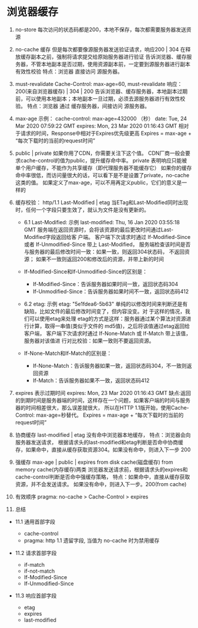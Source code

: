 # 浏览器缓存

1. no-store
每次访问的状态码都是200，本地不保存，每次都需要服务器发送资源

2. no-cache
缓存 但是每次都要像源服务器发送验证请求，响应200 | 304
在释放缓存副本之前，强制将请求提交给原始服务器进行验证
告诉浏览器、缓存服务器，不管本地副本是否过期，使用资源副本前，一定要到源服务器进行副本有效性校验
特点：浏览器 直接访问 源服务器。

3. must-revalidate
Cache-Control: max-age=60, must-revalidate
响应：200(来自浏览器缓存) | 304 | 200
告诉浏览器、缓存服务器，本地副本过期前，可以使用本地副本；本地副本一旦过期，必须去源服务器进行有效性校验。
特点：浏览器 通过 缓存服务器，间接访问 源服务器。

4. max-age
示例：
cache-control: max-age=432000 （秒）
date: Tue, 24 Mar 2020 07:59:22 GMT
expires: Mon, 23 Mar 2020 01:16:43 GMT
相对于请求的时间，Response中相对于Expires优先级更高
Expires = max-age + “每次下载时的当前的request时间”

5. public | private
如果你用了CDN，你需要关注下这个值。
CDN厂商一般会要求cache-control的值为public，提升缓存命中率。
private 表明响应只能被单个用户缓存，不能作为共享缓存（即代理服务器不能缓存它）
如果你的缓存命中率很低，而访问量很大的话，可以看下是不是设置了private，no-cache这类的值。
如果定义了max-age，可以不用再定义public，它们的意义是一样的

6. 缓存校验：
http/1.1 Last-Modified | etag
当ETag和Last-Modified同时出现时，任何一个字段只要生效了，就认为文件是没有更新的。

    * 6.1 Last-Modified: 示例 last-modified: Thu, 16 Jan 2020     03:55:18 GMT
    服务端在返回资源时，会将该资源的最后更改时间通过Last-Modified字段返回给客   户端。
    客户端下次请求时通过 If-Modified-Since 或者 If-Unmodified-Since 带上    Last-Modified，
    服务端检查该时间是否与服务器的最后修改时间一致：如果一致，则返回304状态码， 不返回资源；
    如果不一致则返回200和修改后的资源，并带上新的时间

    * If-Modified-Since和If-Unmodified-Since的区别是：
        * If-Modified-Since：告诉服务器如果时间一致，返回状态码304
        * If-Unmodified-Since：告诉服务器如果时间不一致，返回状态码412

    * 6.2 etag: 示例 etag: "5e1fdea6-5b63"
    单纯的以修改时间来判断还是有缺陷，比如文件的最后修改时间变了，但内容没变。对    于这样的情况，我们可以使用etag来处理
    etag的方式是这样：服务器通过某个算法对资源进行计算，取得一串值(类似于文件的 md5值)，之后将该值通过etag返回给客户端，
    客户端下次请求时通过 If-None-Match 或 If-Match 带上该值，服务器对该值进 行对比校验：如果一致则不要返回资源。

    * If-None-Match和If-Match的区别是：
        * If-None-Match：告诉服务器如果一致，返回状态码304，不一致则返回资源
        * If-Match：告诉服务器如果不一致，返回状态码412

7. expires
表示过期时间
expires: Mon, 23 Mar 2020 01:16:43 GMT
缺点:返回的到期时间是服务器端的时间，这样存在一个问题，如果客户端的时间与服务器的时间相差很大，那么误差就很大，
所以在HTTP 1.1版开始，使用Cache-Control: max-age=秒替代。
Expires = max-age + “每次下载时的当前的request时间”

8. 协商缓存
last-modified | etag
没有命中浏览器本地缓存，
特点：浏览器会向服务器发送请求，
根据请求头的last-modified和etag判断是否命中协商缓存，如果命中，直接从缓存获取资源304。如果没有命中，则进入下一步 200

9. 强缓存
max-age | public | expires
from disk cache(磁盘缓存)
from memory cache(内存缓存)两类
浏览器发送请求前，根据请求头的expires和cache-control判断是否命中强缓存策略，
特点：如果命中，直接从缓存获取资源，并不会发送请求。
如果没有命中，则进入下一步。200(from cache)

10. 有效顺序
pragma: no-cache > Cache-Control > expires

11. 总结

* 11.1 通用首部字段
  * cache-control
  * pragma: http 1.1 遗留字段, 当值为 no-cache 时为禁用缓存

* 11.2 请求首部字段
  * if-match
  * if-not-match
  * If-Modified-Since
  * If-Unmodified-Since

* 11.3 响应首部字段
  * etag
  * expires
  * last-modified
